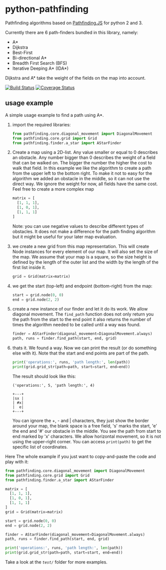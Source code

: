 # python-pathfinding
Pathfinding algorithms based on [Pathfinding.JS](https://github.com/qiao/PathFinding.js) for python 2 and 3.

Currently there are 6 path-finders bundled in this library, namely:
 - A*
 - Dijkstra
 - Best-First
 - Bi-directional A*
 - Breadth First Search (BFS)
 - Iterative Deeping A* (IDA*)

Dijkstra and A* take the weight of the fields on the map into account.

[![Build Status](https://travis-ci.org/brean/python-pathfinding.svg?branch=master)](https://travis-ci.org/brean/python-pathfinding)
[![Coverage Status](https://coveralls.io/repos/github/brean/python-pathfinding/badge.svg?branch=master)](https://coveralls.io/github/brean/python-pathfinding?branch=master)

usage example
-------------
A simple usage example to find a path using A*.

1. import the required libraries:
    ```python
    from pathfinding.core.diagonal_movement import DiagonalMovement
    from pathfinding.core.grid import Grid
    from pathfinding.finder.a_star import AStarFinder
    ```

1. Create a map using a 2D-list. Any value smaller or equal to 0 describes an obstacle. Any number bigger than 0 describes the weight of a field that can be walked on. The bigger the number the higher the cost to walk that field. In this example we like the algorithm to create a path from the upper left to the bottom right. To make it not to easy for the algorithm we added an obstacle in the middle, so it can not use the direct way. We ignore the weight for now, all fields have the same cost. Feel free to create a more complex map
    ```python
    matrix = [
      [1, 1, 1],
      [1, 0, 1],
      [1, 1, 1]
    ]
    ```

	Note: you can use negative values to describe different types of obstacles. It does not make a difference for the path finding algorithm but it might be useful for your later map evaluation.

1. we create a new grid from this map representation. This will create Node instances for every element of our map. It will also set the size of the map. We assume that your map is a square, so the size height is defined by the length of the outer list and the width by the length of the first list inside it.

    ```python
    grid = Grid(matrix=matrix)
    ```
1. we get the start (top-left) and endpoint (bottom-right) from the map:

    ```python
    start = grid.node(0, 0)
    end = grid.node(2, 2)
    ```
1. create a new instance of our finder and let it do its work. We allow diagonal movement. The `find_path` function does not only return you the path from the start to the end point it also returns the number of times the algorithm needed to be called until a way was found.

    ```python
    finder = AStarFinder(diagonal_movement=DiagonalMovement.always)
    path, runs = finder.find_path(start, end, grid)
    ```
1. thats it. We found a way. Now we can print the result (or do something else with it). Note that the start and end points are part of the path.

    ```python
    print('operations:', runs, 'path length:', len(path))
    print(grid.grid_str(path=path, start=start, end=end))
    ```
    The result should look like this:
    ```
    ('operations:', 5, 'path length:', 4)

    +---+
    |sx |
    | #x|
    |  e|
    +---+
    ```
    You can ignore the +, - and | characters, they just show the border around your map, the blank space is a free field, 's' marks the start, 'e' the end and '#' our obstacle in the middle. You see the path from start to end marked by 'x' characters. We allow horizontal movement, so it is not using the upper-right corner. You can access `print(path)` to get the specific list of coordinates.

Here The whole example if you just want to copy-and-paste the code and play with it:

```python
from pathfinding.core.diagonal_movement import DiagonalMovement
from pathfinding.core.grid import Grid
from pathfinding.finder.a_star import AStarFinder

matrix = [
  [1, 1, 1],
  [1, 0, 1],
  [1, 1, 1]
]
grid = Grid(matrix=matrix)

start = grid.node(0, 0)
end = grid.node(2, 2)

finder = AStarFinder(diagonal_movement=DiagonalMovement.always)
path, runs = finder.find_path(start, end, grid)

print('operations:', runs, 'path length:', len(path))
print(grid.grid_str(path=path, start=start, end=end))
```

Take a look at the _`test/`_ folder for more examples.
